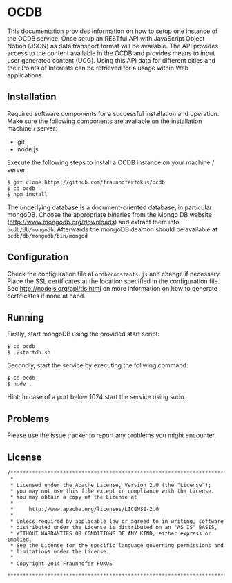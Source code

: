 OCDB
====

This documentation provides information on how to setup one instance of the OCDB service. Once setup an RESTful API with JavaScript Object Notion (JSON) as data transport format will be available. The API provides access to the content available in the OCDB and provides means to input user generated content (UCG). Using this API data for different cities and their Points of Interests can be retrieved for a usage within Web applications. 

Installation
------------

Required software components for a successful installation and operation. Make sure the following components are available on the installation machine / server: 
* git
* node.js

Execute the following steps to install a OCDB instance on your machine / server.

```
$ git clone https://github.com/fraunhoferfokus/ocdb
$ cd ocdb
$ npm install 
```

The underlying database is a document-oriented database, in particular mongoDB. Choose the appropriate binaries from the Mongo DB website (http://www.mongodb.org/downloads) and extract them into `` ocdb/db/mongodb ``. Afterwards the mongoDB deamon should be available at  `` ocdb/db/mongodb/bin/mongod ``

Configuration
-------------

Check the configuration file at `` ocdb/constants.js `` and change if necessary. Place the SSL certificates at the location specified in the configuration file. See http://nodejs.org/api/tls.html on more information on how to generate certificates if none at hand.

Running
-------

Firstly, start mongoDB using the provided start script:

```
$ cd ocdb
$ ./startdb.sh
```

Secondly, start the service by executing the follwing command:

```
$ cd ocdb
$ node .
```

Hint: In case of a port below 1024 start the service using sudo.

Problems
--------

Please use the issue tracker to report any problems you might encounter.


License
-------
```
/*******************************************************************************
 *
 * Licensed under the Apache License, Version 2.0 (the "License");
 * you may not use this file except in compliance with the License.
 * You may obtain a copy of the License at
 *
 *     http://www.apache.org/licenses/LICENSE-2.0
 *
 * Unless required by applicable law or agreed to in writing, software
 * distributed under the License is distributed on an "AS IS" BASIS,
 * WITHOUT WARRANTIES OR CONDITIONS OF ANY KIND, either express or implied.
 * See the License for the specific language governing permissions and
 * limitations under the License.
 *
 * Copyright 2014 Fraunhofer FOKUS
 *******************************************************************************/
```
